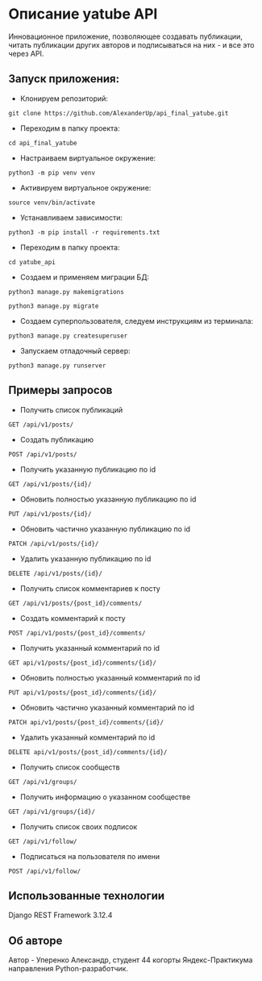 # Описание yatube API

Инновационное приложение, позволяющее создавать публикации, читать публикации других авторов и подписываться на них - и все это через API.

## Запуск приложения:

- Клонируем репозиторий:

```git clone https://github.com/AlexanderUp/api_final_yatube.git```
    
- Переходим в папку проекта:

```cd api_final_yatube```

- Настраиваем виртуальное окружение:

```python3 -m pip venv venv```

- Активируем виртуальное окружение:

```source venv/bin/activate```

- Устанавливаем зависимости:

```python3 -m pip install -r requirements.txt```

- Переходим в папку проекта:

```cd yatube_api```

- Создаем и применяем миграции БД:

```python3 manage.py makemigrations```

```python3 manage.py migrate```

- Создаем суперпользователя, следуем инструкциям из терминала:

```python3 manage.py createsuperuser```

- Запускаем отладочный сервер:

```python3 manage.py runserver```

## Примеры запросов

- Получить список публикаций

```GET /api/v1/posts/```

- Создать публикацию

```POST /api/v1/posts/```

- Получить указанную публикацию по id

```GET /api/v1/posts/{id}/```

- Обновить полностью указанную публикацию по id

```PUT /api/v1/posts/{id}/```

- Обновить частично указанную публикацию по id

```PATCH /api/v1/posts/{id}/```

- Удалить указанную публикацию по id

```DELETE /api/v1/posts/{id}/```

- Получить список комментариев к посту

```GET /api/v1/posts/{post_id}/comments/```

- Создать комментарий к посту

```POST /api/v1/posts/{post_id}/comments/```

- Получить указанный комментарий по id

```GET api/v1/posts/{post_id}/comments/{id}/```

- Обновить полностью указанный комментарий по id

```PUT api/v1/posts/{post_id}/comments/{id}/```

- Обновить частично указанный комментарий по id

```PATCH api/v1/posts/{post_id}/comments/{id}/```

- Удалить указанный комментарий по id

```DELETE api/v1/posts/{post_id}/comments/{id}/```

- Получить список сообществ

```GET /api/v1/groups/```

- Получить информацию о указанном сообществе

```GET /api/v1/groups/{id}/```

- Получить список своих подписок

```GET /api/v1/follow/```

- Подписаться на пользователя по имени

```POST /api/v1/follow/```


## Использованные технологии

Django REST Framework 3.12.4

##  Об авторе

Автор - Уперенко Александр, студент 44 когорты Яндекс-Практикума направления Python-разработчик.
